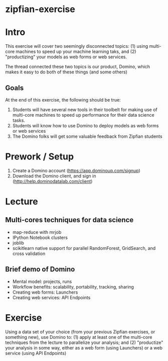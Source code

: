 zipfian-exercise
================

# Intro

This exercise will cover two seemingly disconnected topics: (1) using multi-core machines to speed up your machine learning taks, and (2) "productizing" your models as web forms or web services. 

The thread connected these two topics is our product, Domino, which makes it easy to do both of these things (and some others)

## Goals

At the end of this exercise, the following should be true:

1. Students will have several new tools in their toolbelt for making use of multi-core machines to speed up performance for their data science tasks.
2. Students will know how to use Domino to deploy models as web forms or web services
3. The Domino folks will get some valuable feedback from Zipfian students

# Prework / Setup

1. Create a Domino account (https://app.dominoup.com/signup)
2. Download the Domino client, and sign in (http://help.dominodatalab.com/client)


# Lecture

## Multi-cores techniques for data science

- map-reduce with mrjob
- IPython Notebook clusters
- joblib
- scikitlearn native support for parallel RandomForest, GridSearch, and cross validation

## Brief demo of Domino

- Mental model: projects, runs
- Workflow benefits: scalability, portability, tracking, sharing
- Creating web forms: Launchers
- Creating web services: API Endpoints

# Exercise

Using a data set of your choice (from your previous Zipfian exercises, or something new), use Domino to: (1) apply at least one of the multi-core techniques from the lecture to parallelize your analysis; and (2) "productize" your analysis in some way, either as a web form (using Launchers) or a web service (using API Endpoints)